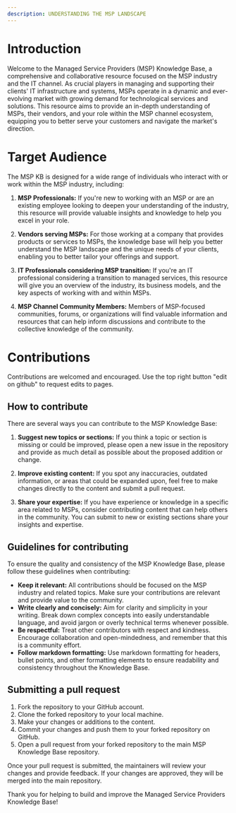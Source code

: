 ```yaml
---
description: UNDERSTANDING THE MSP LANDSCAPE
---
```


# Introduction

Welcome to the Managed Service Providers (MSP) Knowledge Base, a comprehensive and collaborative resource focused on the MSP industry and the IT channel. As crucial players in managing and supporting their clients' IT infrastructure and systems, MSPs operate in a dynamic and ever-evolving market with growing demand for technological services and solutions. This resource aims to provide an in-depth understanding of MSPs, their vendors, and your role within the MSP channel ecosystem, equipping you to better serve your customers and navigate the market's direction. 

# Target Audience

The MSP KB is designed for a wide range of individuals who interact with or work within the MSP industry, including:

1. **MSP Professionals:** If you're new to working with an MSP or are an existing employee looking to deepen your understanding of the industry, this resource will provide valuable insights and knowledge to help you excel in your role.

2. **Vendors serving MSPs:** For those working at a company that provides products or services to MSPs, the knowledge base will help you better understand the MSP landscape and the unique needs of your clients, enabling you to better tailor your offerings and support.

3. **IT Professionals considering MSP transition:** If you're an IT professional considering a transition to managed services, this resource will give you an overview of the industry, its business models, and the key aspects of working with and within MSPs.

4. **MSP Channel Community Members:** Members of MSP-focused communities, forums, or organizations will find valuable information and resources that can help inform discussions and contribute to the collective knowledge of the community.

# Contributions

Contributions are welcomed and encouraged. Use the top right button "edit on github" to request edits to pages.

## How to contribute

There are several ways you can contribute to the MSP Knowledge Base:

1. **Suggest new topics or sections:** If you think a topic or section is missing or could be improved, please open a new issue in the repository and provide as much detail as possible about the proposed addition or change.

2. **Improve existing content:** If you spot any inaccuracies, outdated information, or areas that could be expanded upon, feel free to make changes directly to the content and submit a pull request.

3. **Share your expertise:** If you have experience or knowledge in a specific area related to MSPs, consider contributing content that can help others in the community. You can submit to new or existing sections share your insights and expertise.

## Guidelines for contributing

To ensure the quality and consistency of the MSP Knowledge Base, please follow these guidelines when contributing:

- **Keep it relevant:** All contributions should be focused on the MSP industry and related topics. Make sure your contributions are relevant and provide value to the community.
- **Write clearly and concisely:** Aim for clarity and simplicity in your writing. Break down complex concepts into easily understandable language, and avoid jargon or overly technical terms whenever possible.
- **Be respectful:** Treat other contributors with respect and kindness. Encourage collaboration and open-mindedness, and remember that this is a community effort.
- **Follow markdown formatting:** Use markdown formatting for headers, bullet points, and other formatting elements to ensure readability and consistency throughout the Knowledge Base.

## Submitting a pull request

1. Fork the repository to your GitHub account.
2. Clone the forked repository to your local machine.
3. Make your changes or additions to the content.
4. Commit your changes and push them to your forked repository on GitHub.
5. Open a pull request from your forked repository to the main MSP Knowledge Base repository.

Once your pull request is submitted, the maintainers will review your changes and provide feedback. If your changes are approved, they will be merged into the main repository.

Thank you for helping to build and improve the Managed Service Providers Knowledge Base!
